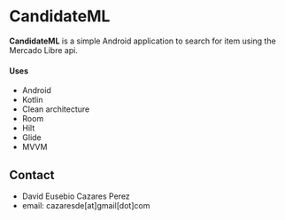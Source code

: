 CandidateML
======
**CandidateML** is a simple Android application to search for item using the Mercado Libre api. 

#### Uses
- Android
- Kotlin
- Clean architecture
- Room 
- Hilt 
- Glide
- MVVM

## Contact
* David Eusebio Cazares Perez
* email: cazaresde[at]gmail[dot]com
